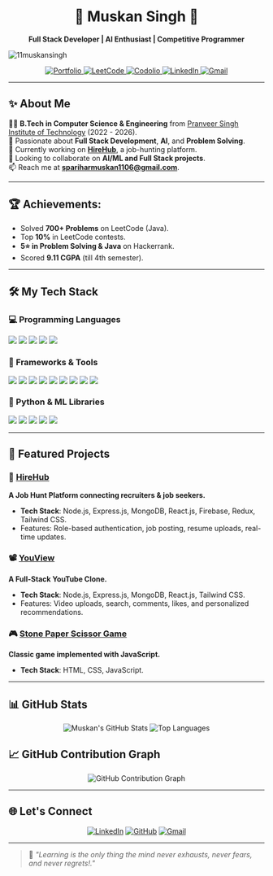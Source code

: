 <h1 align="center">🌟 Muskan Singh 🌟</h1>  
<p align="center">  
  <b>Full Stack Developer | AI Enthusiast | Competitive Programmer</b>  
</p>  
<p align="left"> <img src="https://komarev.com/ghpvc/?username=11muskansingh&label=Profile%20views&color=0e75b6&style=flat" alt="11muskansingh" /> </p>
<p align="center">  
  <a href="https://portfoliomuskan.vercel.app/">
    <img src="https://img.shields.io/badge/-Portfolio-%23000000?style=for-the-badge&logo=firefox&logoColor=white" alt="Portfolio">
  </a>
  <a href="https://leetcode.com/u/Muskan_parihar/">
    <img src="https://img.shields.io/badge/-LeetCode-FFA116?style=for-the-badge&logo=leetcode&logoColor=white" alt="LeetCode">
  </a>
  <a href="https://codolio.com/profile/muskan_parihar">
    <img src="https://img.shields.io/badge/-Codolio-0A66C2?style=for-the-badge&logo=bookstack&logoColor=white" alt="Codolio">
  </a>
  <a href="https://linkedin.com/in/muskan-singh-140137261/">
    <img src="https://img.shields.io/badge/-LinkedIn-blue?style=for-the-badge&logo=linkedin&logoColor=white" alt="LinkedIn">
  </a>  
  <a href="mailto:spariharmuskan1106@gmail.com">
    <img src="https://img.shields.io/badge/-Gmail-red?style=for-the-badge&logo=gmail&logoColor=white" alt="Gmail">
  </a>
</p> 

---

## ✨ About Me  

👨‍🎓 **B.Tech in Computer Science & Engineering** from [Pranveer Singh Institute of Technology](https://psit.ac.in) (2022 - 2026).  
🌱 Passionate about **Full Stack Development**, **AI**, and **Problem Solving**.  
🚀 Currently working on **[HireHub](https://github.com/11muskansingh/HireHub)**, a job-hunting platform.  
👯 Looking to collaborate on **AI/ML and Full Stack projects**.  
📫 Reach me at **spariharmuskan1106@gmail.com**.  

---

## 🏆 Achievements:  
- Solved **700+ Problems** on LeetCode (Java).  
- Top **10%** in LeetCode contests.  
- **5⭐ in Problem Solving & Java** on Hackerrank.  
- Scored **9.11 CGPA** (till 4th semester).  

---

## 🛠️ My Tech Stack  

### 💻 Programming Languages  
<p>  
  <img src="https://img.shields.io/badge/-Java-007396?style=for-the-badge&logo=java&logoColor=white">  
  <img src="https://img.shields.io/badge/-JavaScript-F7DF1E?style=for-the-badge&logo=javascript&logoColor=black">  
  <img src="https://img.shields.io/badge/-Python-3776AB?style=for-the-badge&logo=python&logoColor=white">  
  <img src="https://img.shields.io/badge/-C-00599C?style=for-the-badge&logo=c&logoColor=white">  
  <img src="https://img.shields.io/badge/-SQL-4479A1?style=for-the-badge&logo=MySQL&logoColor=white">  
</p>  

### 🚀 Frameworks & Tools  
<p>  
  <img src="https://img.shields.io/badge/-React.js-61DAFB?style=for-the-badge&logo=react&logoColor=black">  
  <img src="https://img.shields.io/badge/-Next.js-000000?style=for-the-badge&logo=next.js&logoColor=white">  
  <img src="https://img.shields.io/badge/-Node.js-339933?style=for-the-badge&logo=node.js&logoColor=white">  
  <img src="https://img.shields.io/badge/-Express.js-000000?style=for-the-badge&logo=express&logoColor=white">  
  <img src="https://img.shields.io/badge/-MongoDB-47A248?style=for-the-badge&logo=mongodb&logoColor=white">  
  <img src="https://img.shields.io/badge/-Firebase-FFCA28?style=for-the-badge&logo=firebase&logoColor=white">  
  <img src="https://img.shields.io/badge/-Redux-764ABC?style=for-the-badge&logo=redux&logoColor=white">  
  <img src="https://img.shields.io/badge/-Socket.io-010101?style=for-the-badge&logo=socket.io&logoColor=white">  
  <img src="https://img.shields.io/badge/-Git-F05032?style=for-the-badge&logo=git&logoColor=white">   
</p>  

### 🧠 Python & ML Libraries

<p>
  <img src="https://img.shields.io/badge/-NumPy-013243?style=for-the-badge&logo=numpy&logoColor=white">
  <img src="https://img.shields.io/badge/-Pandas-150458?style=for-the-badge&logo=pandas&logoColor=white">
  <img src="https://img.shields.io/badge/-Matplotlib-11557c?style=for-the-badge&logo=matplotlib&logoColor=white">
  <img src="https://img.shields.io/badge/-Scikit%20Learn-F7931E?style=for-the-badge&logo=scikit-learn&logoColor=white">
  <img src="https://img.shields.io/badge/-OpenCV-5C3EE8?style=for-the-badge&logo=opencv&logoColor=white">
</p>

---

## 🚀 Featured Projects  

### 🎯 [HireHub](https://github.com/11muskansingh/HireHub)  
**A Job Hunt Platform connecting recruiters & job seekers.**  
- **Tech Stack**: Node.js, Express.js, MongoDB, React.js, Firebase, Redux, Tailwind CSS.  
- Features: Role-based authentication, job posting, resume uploads, real-time updates.  

### 📽️ [YouView](https://github.com/11muskansingh/YouView)  
**A Full-Stack YouTube Clone.**  
- **Tech Stack**: Node.js, Express.js, MongoDB, React.js, Tailwind CSS.  
- Features: Video uploads, search, comments, likes, and personalized recommendations.  

### 🎮 [Stone Paper Scissor Game](https://github.com/11muskansingh/Stone-Paper-Scissor-game)  
**Classic game implemented with JavaScript.**  
- **Tech Stack**: HTML, CSS, JavaScript.  

---

## 📊 GitHub Stats  

<div align="center">  
  <img src="https://github-readme-stats.vercel.app/api?username=11muskansingh&show_icons=true&theme=tokyonight" alt="Muskan's GitHub Stats" />  
<!--   <img src="https://github-readme-streak-stats.vercel.app/?user=11muskansingh&theme=tokyonight" alt="Muskan's GitHub Streak" /> -->
  <img src="https://github-readme-stats.vercel.app/api/top-langs/?username=11muskansingh&layout=compact&theme=tokyonight" alt="Top Languages" />  
</div>  

## 📈 GitHub Contribution Graph

<div align="center">
  <img src="https://github-readme-activity-graph.vercel.app/graph?username=11muskansingh&theme=tokyo-night&hide_border=true" alt="GitHub Contribution Graph" />
</div>

---

## 🌐 Let's Connect  

<p align="center">  
  <a href="https://linkedin.com/in/muskan-singh-140137261/"><img src="https://img.shields.io/badge/-LinkedIn-blue?style=for-the-badge&logo=linkedin&logoColor=white" alt="LinkedIn"></a>  
  <a href="https://github.com/11muskansingh"><img src="https://img.shields.io/badge/-GitHub-black?style=for-the-badge&logo=github&logoColor=white" alt="GitHub"></a>  
  <a href="mailto:spariharmuskan1106@gmail.com"><img src="https://img.shields.io/badge/-Gmail-red?style=for-the-badge&logo=gmail&logoColor=white" alt="Gmail"></a>  
</p>  

---

> 🌱 *"Learning is the only thing the mind never exhausts, never fears, and never regrets!."*
